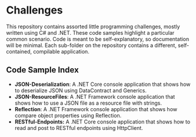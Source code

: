 # Challenges

This repository contains assorted little programming challenges, mostly written using C# and .NET. These code samples highlight a particular common scenario. Code is meant to be self-explanatory, so documentation will be minimal. Each sub-folder on the repository contains a different, self-contained, compilable application. 

## Code Sample Index

- **JSON-Deserialization**: A .NET Core console application that shows how to deserialize JSON using DataContract and Generics.
- **JSON-ResourceFiles**: A .NET Framework console application that shows how to use a JSON file as a resource file with strings.
- **Reflection**: A .NET Framework console application that shows how compare object properties using Reflection. 
- **RESTful-Endpoints:** A .NET Core console application that shows how to read and post to RESTful endpoints using HttpClient. 